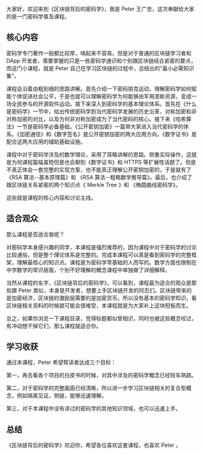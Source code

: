 大家好，欢迎来到《区块链背后的密码学》，我是 Peter 王广忠，这次奉献给大家的是一门密码学普及课程。

## 核心内容

密码学专门著作一般都比较厚，啃起来不容易。但是对于普通的区块链学习者和 DApp 开发者，需要掌握的只是一些密码学通识和个别跟区块链结合紧密的要点，而这门小课程，就是 Peter 自己在学习区块链的过程中，总结出的”最小必需知识集“。

课程会沿着由粗到细的思路讲解。首先介绍一下密码朋克运动，理解密码学如何赋能个体促进社会公平，于是也就可以理解密码学为何能够由军用垄断资源，变成一场全民参与的开源软件运动。接下来深入到密码学的基本理论体系。首先在《什么是密码学》一节中，给出传统密码学到当代密码学发展的历史沿革，对称加密和非对称加密的对比，以及为何非对称加密成为了当代密码的核心。接下来《哈希算法》一节是密码学必备基础。《公开密钥加密》一篇带大家进入当代密码学的体系。《加密通信》和《数字签名》是公开密钥加密的两大应用方向，《数字证书》是配合这两大应用的辅助基础设施。

课程中对于密码学涉及的数学理论，采用了简略讲解的思路。侧重实际操作，这就是为何课程篇幅虽短但是也会聊到《数字证书》和 HTTPS 等扩展性话题了。但是不真正体会一套完整的实现方案，也不能真正理解公开密钥加密的，于是就有了《RSA 算法--基本原理篇》和 《RSA 算法--粗略数学推导篇》。最后，也介绍了跟区块链关系紧密的两个知识点《 Merkle Tree 》和 《椭圆曲线密码学》。

这些就是课程的核心内容和讨论主线。

## 适合观众

那么课程是否适合我呢？

对密码学本身感兴趣的同学，本课程是强烈推荐的，因为课程中对于密码学的讨论比较通俗，但是整个理论体系是完整的。完成本课程可以真是看到密码学的完整框架，理解最核心的知识点。课程是为密码学零基础的人而写的。数学方面也限制在中学数学的常识层面，个别不好理解的概念课程中单独做了详细解释。

当然从课程的名字，《区块链背后的密码学》，可以看到，课程最为适合的观众是那些跟 Peter 类似，本身是开发者，想要上手区块链开发的同志们。区块链带来的是加密经济，区块链的激励层需要的是加密货币。所以没有基本的密码学知识，看区块链相关资料的时候就可能会很难受，本课程就是为大家补上这块短板而生。

总之，如果你浏览一下课程目录，觉得标题都似曾相识，同时也被这些概念咬过，有冲动想干掉它们，那么课程就适合你。

## 学习收获

通过本课程，Peter 希望帮读者达成三个目标：

第一，再去看各个项目的白皮书的时候，对其中涉及的密码学概念已经轻车熟路。

第二，对于密码学的完整画面已经清晰，所以进一步学习区块链相关的复合型概念，例如隔离见证，侧链，能够迅速理解。

第三，对于本课程中没有讲过的密码学的其他知识领域，也可以迅速上手。


## 总结

《区块链背后的密码学》欢迎你，希望各位喜欢这套课程，也喜欢 Peter 。
